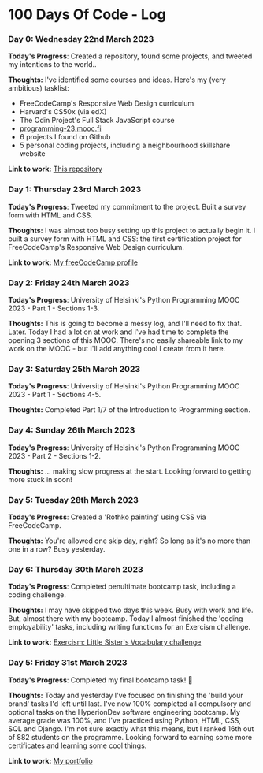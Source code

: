 # 100 Days Of Code - Log

### Day 0: Wednesday 22nd March 2023

**Today's Progress**: Created a repository, found some projects, and tweeted my intentions to the world..

**Thoughts:** I've identified some courses and ideas. Here's my (very ambitious) tasklist:
- FreeCodeCamp's Responsive Web Design curriculum
- Harvard's CS50x (via edX)
- The Odin Project's Full Stack JavaScript course
- [programming-23.mooc.fi](https://programming-23.mooc.fi)
- 6 projects I found on Github
- 5 personal coding projects, including a neighbourhood skillshare website

**Link to work:** [This repository](https://github.com/alaphilip/Next-100-Days-of-Code)

### Day 1: Thursday 23rd March 2023

**Today's Progress**: Tweeted my commitment to the project. Built a survey form with HTML and CSS.

**Thoughts:** I was almost too busy setting up this project to actually begin it.
I built a survey form with HTML and CSS: the first certification project for FreeCodeCamp's Responsive Web Design curriculum.

**Link to work:** [My freeCodeCamp profile](https://www.freecodecamp.org/alaphilip)

### Day 2: Friday 24th March 2023

**Today's Progress**: University of Helsinki's Python Programming MOOC 2023 - Part 1 - Sections 1-3.

**Thoughts:** This is going to become a messy log, and I'll need to fix that.
Later.
Today I had a lot on at work and I've had time to complete the opening 3 sections of this MOOC.
There's no easily shareable link to my work on the MOOC - but I'll add anything cool I create from it here.

### Day 3: Saturday 25th March 2023

**Today's Progress**: University of Helsinki's Python Programming MOOC 2023 - Part 1 - Sections 4-5.

**Thoughts:** Completed Part 1/7 of the Introduction to Programming section.

### Day 4: Sunday 26th March 2023

**Today's Progress**: University of Helsinki's Python Programming MOOC 2023 - Part 2 - Sections 1-2.

**Thoughts:** ... making slow progress at the start. Looking forward to getting more stuck in soon!

### Day 5: Tuesday 28th March 2023

**Today's Progress**: Created a 'Rothko painting' using CSS via FreeCodeCamp.

**Thoughts:** You're allowed one skip day, right? So long as it's no more than one in a row? Busy yesterday.

### Day 6: Thursday 30th March 2023

**Today's Progress**: Completed penultimate bootcamp task, including a coding challenge.

**Thoughts:** I may have skipped two days this week. Busy with work and life. But, almost there with my bootcamp.
Today I almost finished the 'coding employability' tasks, including writing functions for an Exercism challenge.

**Link to work:** [Exercism: Little Sister's Vocabulary challenge](https://exercism.org/tracks/python/exercises/little-sisters-vocab)

### Day 5: Friday 31st March 2023

**Today's Progress**: Completed my final bootcamp task! 🥳

**Thoughts:** Today and yesterday I've focused on finishing the 'build your brand' tasks I'd left until last.
I've now 100% completed all compulsory and optional tasks on the HyperionDev software engineering bootcamp.
My average grade was 100%, and I've practiced using Python, HTML, CSS, SQL and Django.
I'm not sure exactly what this means, but I ranked 16th out of 882 students on the programme.
Looking forward to earning some more certificates and learning some cool things.

**Link to work:** [My portfolio](https://www.hyperiondev.com/portfolio/120583/)
